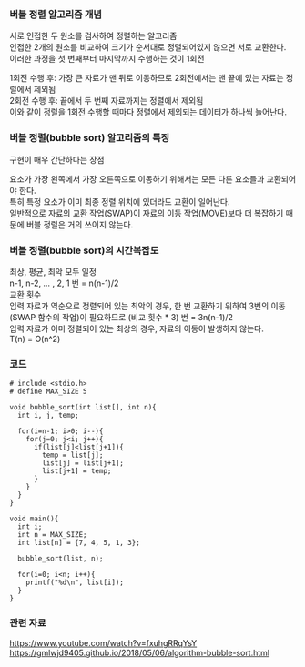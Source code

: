 ### 버블 정렬 알고리즘 개념  

서로 인접한 두 원소를 검사하여 정렬하는 알고리즘  
인접한 2개의 원소를 비교하여 크기가 순서대로 정렬되어있지 않으면 서로 교환한다.  
이러한 과정을 첫 번째부터 마지막까지 수행하는 것이 1회전  
  
1회전 수행 후: 가장 큰 자료가 맨 뒤로 이동하므로 2회전에서는 맨 끝에 있는 자료는 정렬에서 제외됨   
2회전 수행 후: 끝에서 두 번째 자료까지는 정렬에서 제외됨  
이와 같이 정렬을 1회전 수행할 때마다 정렬에서 제외되는 데이터가 하나씩 늘어난다.   

### 버블 정렬(bubble sort) 알고리즘의 특징  
구현이 매우 간단하다는 장점  

요소가 가장 왼쪽에서 가장 오른쪽으로 이동하기 위해서는 모든 다른 요소들과 교환되어야 한다.  
특히 특정 요소가 이미 최종 정렬 위치에 있더라도 교환이 일어난다.  
일반적으로 자료의 교환 작업(SWAP)이 자료의 이동 작업(MOVE)보다 더 복잡하기 때문에 버블 정렬은 거의 쓰이지 않는다.  

### 버블 정렬(bubble sort)의 시간복잡도
최상, 평균, 최악 모두 일정  
n-1, n-2, … , 2, 1 번 = n(n-1)/2  
교환 횟수  
입력 자료가 역순으로 정렬되어 있는 최악의 경우, 한 번 교환하기 위하여 3번의 이동(SWAP 함수의 작업)이 필요하므로 (비교 횟수 * 3) 번 = 3n(n-1)/2  
입력 자료가 이미 정렬되어 있는 최상의 경우, 자료의 이동이 발생하지 않는다.  
T(n) = O(n^2)  

### 코드
```
# include <stdio.h>
# define MAX_SIZE 5

void bubble_sort(int list[], int n){
  int i, j, temp;

  for(i=n-1; i>0; i--){
    for(j=0; j<i; j++){
      if(list[j]<list[j+1]){
        temp = list[j];
        list[j] = list[j+1];
        list[j+1] = temp;
      }
    }
  }
}

void main(){
  int i;
  int n = MAX_SIZE;
  int list[n] = {7, 4, 5, 1, 3};

  bubble_sort(list, n);

  for(i=0; i<n; i++){
    printf("%d\n", list[i]);
  }
}
```


### 관련 자료 
https://www.youtube.com/watch?v=fxuhgRRqYsY  
https://gmlwjd9405.github.io/2018/05/06/algorithm-bubble-sort.html    
